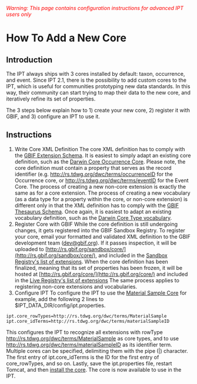 <font color='red'>
<i>Warning: This page contains configuration instructions for advanced IPT users only</i>
</font>

# How To Add a New Core



## Introduction

The IPT always ships with 3 cores installed by default: taxon, occurrence, and event. Since IPT 2.1, there is the possibility to add custom cores to the IPT, which is useful for communities prototyping new data standards. In this way, their community can start trying to map their data to the new core, and iteratively refine its set of properties.

The 3 steps below explain how to 1) create your new core, 2) register it with GBIF, and 3) configure an IPT to use it.

## Instructions

  1. Write Core XML Definition
The core XML definition has to comply with the [GBIF Extension Schema](http://rs.gbif.org/schema/extension.xsd). It is easiest to simply adapt an existing core definition, such as the [Darwin Core Occurrence Core](http://rs.gbif.org/core/dwc_occurrence.xml). Please note, the core definition must contain a property that serves as the record identifier (e.g. http://rs.tdwg.org/dwc/terms/occurrenceID for the Occurrence core, or http://rs.tdwg.org/dwc/terms/eventID for the Event Core. The process of creating a new non-core extension is exactly the same as for a core extension. The process of creating a new vocabulary (as a data type for a property within the core, or non-core extension) is different only in that the XML definition has to comply with the [GBIF Thesaurus Schema](http://rs.gbif.org/schema/thesaurus.xsd). Once again, it is easiest to adapt an existing vocabulary definition, such as the [Darwin Core Type vocabulary](http://rs.gbif.org/vocabulary/dwc/basis_of_record.xml).
  2. Register Core with GBIF
While the core definition is still undergoing changes, it gets registered into the GBIF Sandbox Registry. To register your core, email your formatted and validated XML definition to the GBIF development team (dev@gbif.org). If it passes inspection, it will be uploaded to [http://rs.gbif.org/sandbox/core/](http://rs.gbif.org/sandbox/core/), and included in the [Sandbox Registry's list of extensions](http://gbrdsdev.gbif.org/registry/extensions.json). When the core definition has been finalized, meaning that its set of properties has been frozen, it will be hosted at [http://rs.gbif.org/core/](http://rs.gbif.org/core/) and included in the [Live Registry's list of extensions](http://gbrds.gbif.org/registry/extensions.json) The same process applies to registering non-core extensions and vocabularies.
  3. Configure IPT
To configure the IPT to use the [Material Sample Core](http://rs.gbif.org/sandbox/core/dwc_material_sample.xml) for example, add the following 2 lines to $IPT\_DATA\_DIR/config/ipt.properties.
```
ipt.core_rowTypes=http://rs.tdwg.org/dwc/terms/MaterialSample 
ipt.core_idTerms=http://rs.tdwg.org/dwc/terms/materialSampleID
```
This configures the IPT to recognize all extensions with rowType http://rs.tdwg.org/dwc/terms/MaterialSample as core types, and to use http://rs.tdwg.org/dwc/terms/materialSampleID as its identifier term. Multiple cores can be specified, delimiting them with the pipe (|) character. The first entry of ipt.core\_idTerms is the ID for the first entry of core\_rowTypes, and so on. Lastly, save the ipt.properties file, restart Tomcat, and then [install the core](https://github.com/gbif/ipt/wiki/IPT2ManualNotes.wiki#install-extension). The core is now available to use in the IPT.